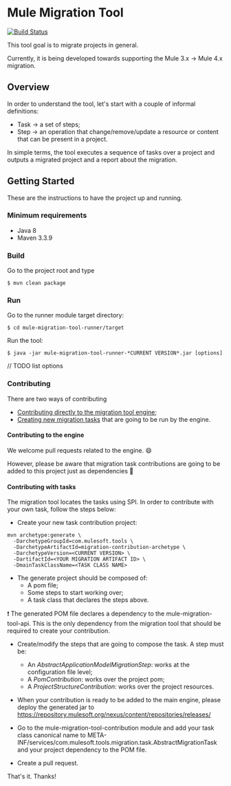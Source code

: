 # Mule Migration Tool
[![Build Status](https://munit.ci.cloudbees.com/job/MMT-1.x/badge/icon)](https://munit.ci.cloudbees.com/job/MMT-1.x)

This tool goal is to migrate projects in general.

Currently, it is being developed towards supporting the Mule 3.x &#8594; Mule 4.x migration.

## Overview

In order to understand the tool, let's start with a couple of informal definitions:

- Task &#8594; a set of steps;
- Step &#8594; an operation that change/remove/update a resource or content that can be present in a project.

In simple terms, the tool executes a sequence of tasks over a project and outputs a migrated project and a report about the migration.

## Getting Started

These are the instructions to have the project up and running.

### Minimum requirements

- Java 8
- Maven 3.3.9

### Build

Go to the project root and type

```
$ mvn clean package
```

### Run

Go to the runner module target directory:

```
$ cd mule-migration-tool-runner/target
```

Run the tool:

```
$ java -jar mule-migration-tool-runner-*CURRENT VERSION*.jar [options]
```

// TODO list options

### Contributing

There are two ways of contributing

- [Contributing directly to the migration tool engine](#contributing-to-the-engine);
- [Creating new migration tasks](#contributing-with-tasks) that are going to be run by the engine.

#### Contributing to the engine

We welcome pull requests related to the engine. :smile:

However, please be aware that migration task contributions are going to be added to this project just as dependencies :grimacing:

#### Contributing with tasks

The migration tool locates the tasks using SPI. In order to contribute with your own task, follow the steps below:

- Create your new task contribution project:

```
mvn archetype:generate \
  -DarchetypeGroupId=com.mulesoft.tools \
  -DarchetypeArtifactId=migration-contribution-archetype \
  -DarchetypeVersion=<CURRENT VERSION> \
  -DartifactId=<YOUR MIGRATION ARTIFACT ID> \
  -DmainTaskClassName=<TASK CLASS NAME>
```

* The generate project should be composed of:
    - A pom file;
    - Some steps to start working over;
    - A task class that declares the steps above.

 :exclamation: The generated POM file declares a dependency to the mule-migration-tool-api. This is the only dependency from the migration tool that should be required to create your contribution.


* Create/modify the steps that are going to compose the task. A step must be:
    - An _AbstractApplicationModelMigrationStep_: works at the configuration file level;
    - A _PomContribution_: works over the project pom;
    - A _ProjectStructureContribution_: works over the project resources.

 * When your contribution is ready to be added to the main engine, please deploy the generated jar to https://repository.mulesoft.org/nexus/content/repositories/releases/
 * Go to the mule-migration-tool-contribution module and add your task class canonical name to META-INF/services/com.mulesoft.tools.migration.task.AbstractMigrationTask and your project dependency to the POM file.
 * Create a pull request.

 That's it. Thanks!